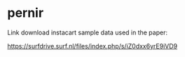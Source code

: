 # pernir
Link download instacart sample data used in the paper:

https://surfdrive.surf.nl/files/index.php/s/iZ0dxx6yrE9iVD9
